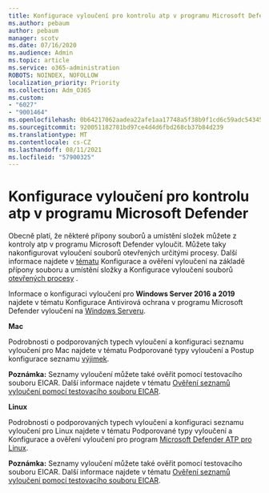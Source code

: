 ```yaml
---
title: Konfigurace vyloučení pro kontrolu atp v programu Microsoft Defender
ms.author: pebaum
author: pebaum
manager: scotv
ms.date: 07/16/2020
ms.audience: Admin
ms.topic: article
ms.service: o365-administration
ROBOTS: NOINDEX, NOFOLLOW
localization_priority: Priority
ms.collection: Adm_O365
ms.custom:
- "6027"
- "9001464"
ms.openlocfilehash: 0b64217062aadea22afe1aa17748a5f38b9f1cd6c59adc54345afe3c6f12bdc2
ms.sourcegitcommit: 920051182781bd97ce4d4d6fbd268cb37b84d239
ms.translationtype: MT
ms.contentlocale: cs-CZ
ms.lasthandoff: 08/11/2021
ms.locfileid: "57900325"
---
```

# <a name="configuring-exclusions-for-microsoft-defender-atp-scan"></a>Konfigurace vyloučení pro kontrolu atp v programu Microsoft Defender

Obecně platí, že některé přípony souborů a umístění složek můžete z kontroly atp v programu Microsoft Defender vyloučit. Můžete taky nakonfigurovat vyloučení souborů otevřených určitými procesy. Další informace najdete v [tématu](https://docs.microsoft.com/windows/security/threat-protection/microsoft-defender-antivirus/configure-extension-file-exclusions-microsoft-defender-antivirus) Konfigurace a ověření vyloučení na základě přípony souboru a umístění složky a Konfigurace vyloučení souborů [otevřených procesy](https://docs.microsoft.com/windows/security/threat-protection/microsoft-defender-antivirus/configure-process-opened-file-exclusions-microsoft-defender-antivirus) .

Informace o konfiguraci vyloučení pro **Windows Server 2016 a 2019** najdete v tématu Konfigurace Antivirová ochrana v programu Microsoft Defender vyloučení na [Windows Serveru](https://docs.microsoft.com/windows/security/threat-protection/microsoft-defender-antivirus/configure-server-exclusions-microsoft-defender-antivirus).

**Mac**

Podrobnosti o podporovaných typech vyloučení a konfiguraci seznamu [](https://docs.microsoft.com/windows/security/threat-protection/microsoft-defender-atp/mac-exclusions#supported-exclusion-types) vyloučení pro Mac najdete v tématu Podporované typy vyloučení a Postup konfigurace seznamu [výjimek](https://docs.microsoft.com/windows/security/threat-protection/microsoft-defender-atp/mac-exclusions#how-to-configure-the-list-of-exclusions).

**Poznámka:** Seznamy vyloučení můžete také ověřit pomocí testovacího souboru EICAR. Další informace najdete v tématu [Ověření seznamů vyloučení pomocí testovacího souboru EICAR](https://docs.microsoft.com/windows/security/threat-protection/microsoft-defender-atp/mac-exclusions#validate-exclusions-lists-with-the-eicar-test-file). 

**Linux**

Podrobnosti o podporovaných typech vyloučení a konfiguraci seznamu [](https://docs.microsoft.com/windows/security/threat-protection/microsoft-defender-atp/linux-exclusions#supported-exclusion-types) vyloučení pro Linux najdete v tématu Podporované typy vyloučení a Konfigurace a ověření vyloučení pro program [Microsoft Defender ATP pro Linux](https://docs.microsoft.com/windows/security/threat-protection/microsoft-defender-atp/linux-exclusions).

**Poznámka:** Seznamy vyloučení můžete také ověřit pomocí testovacího souboru EICAR. Další informace najdete v tématu [Ověření seznamů vyloučení pomocí testovacího souboru EICAR](https://docs.microsoft.com/windows/security/threat-protection/microsoft-defender-atp/linux-exclusions#validate-exclusions-lists-with-the-eicar-test-file). 